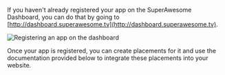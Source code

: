 If you haven't already registered your app on the SuperAwesome Dashboard, you can do that by going to [http://dashboard.superawesome.tv](http://dashboard.superawesome.tv).

![](/doc_files/iOSSDK/dashboard.png "Registering an app on the dashboard")

Once your app is registered, you can create placements for it and use the documentation provided below to integrate these placements into your website.